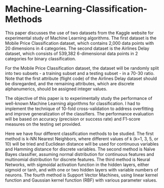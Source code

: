 # Machine-Learning-Classification-Methods

This paper discusses the use of two datasets from the Kaggle website for experimental study of Machine Learning algorithms. The first dataset is the Mobile Price Classification dataset, which contains 2,000 data points with 20 dimensions in 4 categories. The second dataset is the Airlines Delay dataset, which consists of 539,382 6-dimensional data points in 2 categories for binary classification.

For the Mobile Price Classification dataset, the dataset will be randomly split into two subsets - a training subset and a testing subset - in a 70-30 ratio. Note that the first attribute (flight code) of the Airlines Delay dataset should be disregarded, and the remaining attributes, which are discrete alphanumerics, should be assigned integer values.

The objective of this paper is to experimentally study the performance of well-known Machine Learning algorithms for classification. I had to implement the technique of 10-fold cross-validation to address overfitting and improve generalization of the classifiers. The performance evaluation will be based on accuracy (precision or success rate) and F1-score measures on the testing set provided.

Here we have four different classification methods to be studied. The first method is k-NN Nearest Neighbors, where different values of k (k=1, 3, 5, or 10) will be tried and Euclidean distance will be used for continuous variables and Hamming distance for discrete variables. The second method is Naïve Bayes classifier, assuming normal distribution for continuous features and multinomial distribution for discrete features. The third method is Neural Networks, with sigmoidal activation function in the hidden layers, either sigmoid or tanh, and with one or two hidden layers with variable numbers of neurons. The fourth method is Support Vector Machines, using linear kernel function and Gaussian kernel function (RBF) with various parameter values.

